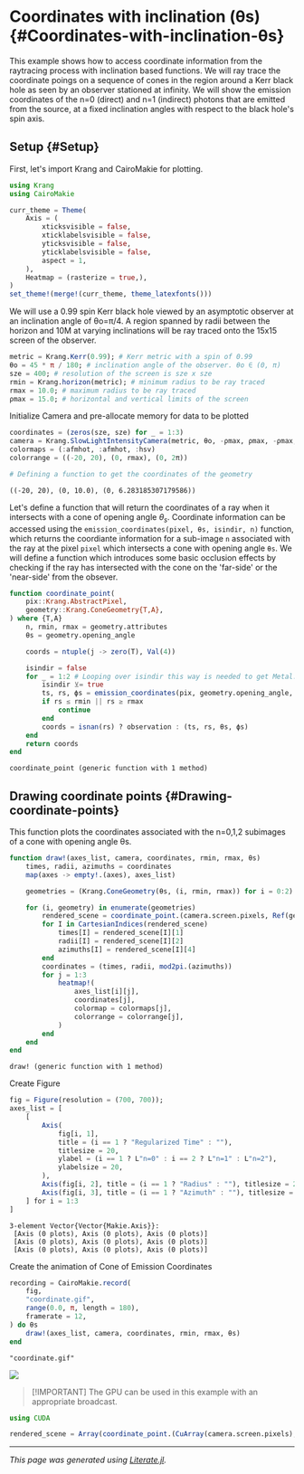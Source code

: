 


# Coordinates with inclination (θs) {#Coordinates-with-inclination-θs}

This example shows how to access coordinate information from the raytracing process with inclination based functions. We will ray trace the coordinate poings on a sequence of cones in the region around a Kerr black hole as seen by an observer stationed at infinity. We will show the emission coordinates of the n=0 (direct) and n=1 (indirect) photons that are emitted from the source, at a fixed inclination angles with respect to the black hole&#39;s spin axis.

## Setup {#Setup}

First, let&#39;s import Krang and CairoMakie for plotting.

```julia
using Krang
using CairoMakie

curr_theme = Theme(
    Axis = (
        xticksvisible = false,
        xticklabelsvisible = false,
        yticksvisible = false,
        yticklabelsvisible = false,
        aspect = 1,
    ),
    Heatmap = (rasterize = true,),
)
set_theme!(merge!(curr_theme, theme_latexfonts()))
```


We will use a 0.99 spin Kerr black hole viewed by an asymptotic observer at an inclination angle of θo=π/4. A region spanned by radii between the horizon and 10M at varying inclinations will be ray traced onto the 15x15 screen of the observer.

```julia
metric = Krang.Kerr(0.99); # Kerr metric with a spin of 0.99
θo = 45 * π / 180; # inclination angle of the observer. θo ∈ (0, π)
sze = 400; # resolution of the screen is sze x sze
rmin = Krang.horizon(metric); # minimum radius to be ray traced
rmax = 10.0; # maximum radius to be ray traced
ρmax = 15.0; # horizontal and vertical limits of the screen
```


Initialize Camera and pre-allocate memory for data to be plotted

```julia
coordinates = (zeros(sze, sze) for _ = 1:3)
camera = Krang.SlowLightIntensityCamera(metric, θo, -ρmax, ρmax, -ρmax, ρmax, sze);
colormaps = (:afmhot, :afmhot, :hsv)
colorrange = ((-20, 20), (0, rmax), (0, 2π))

# Defining a function to get the coordinates of the geometry
```


```
((-20, 20), (0, 10.0), (0, 6.283185307179586))
```


Let&#39;s define a function that will return the coordinates of a ray when it intersects with a cone of opening angle $\theta_s$. Coordinate information can be accessed using the `emission_coordinates(pixel, θs, isindir, n)` function, which returns the coordiante information for a sub-image `n` associated with the ray at the pixel `pixel` which intersects a cone with opening angle `θs`. We will define a function which introduces some basic occlusion effects by checking if the ray has intersected with the cone on the &#39;far-side&#39; or the &#39;near-side&#39; from the obsever.

```julia
function coordinate_point(
    pix::Krang.AbstractPixel,
    geometry::Krang.ConeGeometry{T,A},
) where {T,A}
    n, rmin, rmax = geometry.attributes
    θs = geometry.opening_angle

    coords = ntuple(j -> zero(T), Val(4))

    isindir = false
    for _ = 1:2 # Looping over isindir this way is needed to get Metal.jl to work
        isindir ⊻= true
        ts, rs, ϕs = emission_coordinates(pix, geometry.opening_angle, isindir, n)
        if rs ≤ rmin || rs ≥ rmax
            continue
        end
        coords = isnan(rs) ? observation : (ts, rs, θs, ϕs)
    end
    return coords
end
```


```
coordinate_point (generic function with 1 method)
```


## Drawing coordinate points {#Drawing-coordinate-points}

This function plots the coordinates associated with the n=0,1,2 subimages of a cone with opening angle θs.

```julia
function draw!(axes_list, camera, coordinates, rmin, rmax, θs)
    times, radii, azimuths = coordinates
    map(axes -> empty!.(axes), axes_list)

    geometries = (Krang.ConeGeometry(θs, (i, rmin, rmax)) for i = 0:2)

    for (i, geometry) in enumerate(geometries)
        rendered_scene = coordinate_point.(camera.screen.pixels, Ref(geometry))
        for I in CartesianIndices(rendered_scene)
            times[I] = rendered_scene[I][1]
            radii[I] = rendered_scene[I][2]
            azimuths[I] = rendered_scene[I][4]
        end
        coordinates = (times, radii, mod2pi.(azimuths))
        for j = 1:3
            heatmap!(
                axes_list[i][j],
                coordinates[j],
                colormap = colormaps[j],
                colorrange = colorrange[j],
            )
        end
    end
end
```


```
draw! (generic function with 1 method)
```


Create Figure

```julia
fig = Figure(resolution = (700, 700));
axes_list = [
    [
        Axis(
            fig[i, 1],
            title = (i == 1 ? "Regularized Time" : ""),
            titlesize = 20,
            ylabel = (i == 1 ? L"n=0" : i == 2 ? L"n=1" : L"n=2"),
            ylabelsize = 20,
        ),
        Axis(fig[i, 2], title = (i == 1 ? "Radius" : ""), titlesize = 20),
        Axis(fig[i, 3], title = (i == 1 ? "Azimuth" : ""), titlesize = 20),
    ] for i = 1:3
]
```


```
3-element Vector{Vector{Makie.Axis}}:
 [Axis (0 plots), Axis (0 plots), Axis (0 plots)]
 [Axis (0 plots), Axis (0 plots), Axis (0 plots)]
 [Axis (0 plots), Axis (0 plots), Axis (0 plots)]
```


Create the animation of Cone of Emission Coordinates

```julia
recording = CairoMakie.record(
    fig,
    "coordinate.gif",
    range(0.0, π, length = 180),
    framerate = 12,
) do θs
    draw!(axes_list, camera, coordinates, rmin, rmax, θs)
end
```


```
"coordinate.gif"
```



![](coordinate.gif)

> 
> [!IMPORTANT] The GPU can be used in this example with an appropriate broadcast.
> 


```julia
using CUDA

rendered_scene = Array(coordinate_point.(CuArray(camera.screen.pixels), Ref(geometry)))
```



---


_This page was generated using [Literate.jl](https://github.com/fredrikekre/Literate.jl)._
